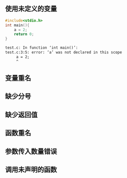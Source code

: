 ## 使用未定义的变量

```c
#include<stdio.h>
int main(){
    a = 2;
    return 0;
}
```

```txt
test.c: In function ‘int main()’:
test.c:3:5: error: ‘a’ was not declared in this scope
     a = 2;
     ^
```

## 变量重名

## 缺少分号

## 缺少返回值

## 函数重名

## 参数传入数量错误

## 调用未声明的函数



